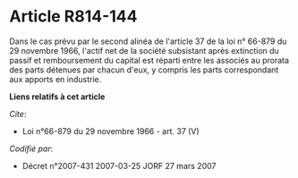 # Article R814-144

Dans le cas prévu par le second alinéa de l'article 37 de la loi n° 66-879 du 29 novembre 1966, l'actif net de la société
subsistant après extinction du passif et remboursement du capital est réparti entre les associés au prorata des parts
détenues par chacun d'eux, y compris les parts correspondant aux apports en industrie.

**Liens relatifs à cet article**

_Cite_:

  - Loi n°66-879 du 29 novembre 1966 - art. 37 (V)

_Codifié par_:

  - Décret n°2007-431 2007-03-25 JORF 27 mars 2007
